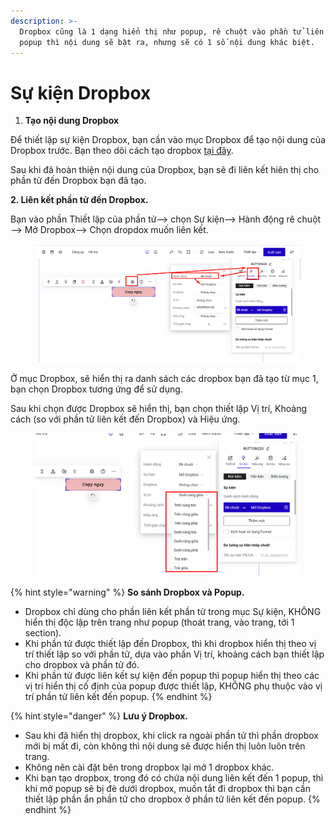 ```yaml
---
description: >-
  Dropbox cũng là 1 dạng hiển thị như popup, rê chuột vào phần tử liên kết đến
  popup thì nội dung sẽ bật ra, nhưng sẽ có 1 số nội dung khác biệt.
---
```


# Sự kiện Dropbox

1. **Tạo nội dung Dropbox**&#x20;

Để thiết lập sự kiện Dropbox, bạn cần vào mục Dropbox để tạo nội dung của Dropbox trước. Bạn theo dõi cách tạo dropbox [tại đây](https://help.ladipage.vn/cac-phan-t-co-ban-tren-landingpage/dropbox).

Sau khi đã hoàn thiện nội dung của Dropbox, bạn sẽ đi liên kết hiên thị cho phần tử đến Dropbox bạn đã tạo.

**2. Liên kết phần tử đến Dropbox.**

Bạn vào phần Thiết lập của phần tử--> chọn Sự kiện--> Hành động rê chuột --> Mở Dropbox--> Chọn dropdox muốn liên kết.

<figure><img src="../../.gitbook/assets/rê chuột.png" alt=""><figcaption></figcaption></figure>

Ở mục Dropbox, sẽ hiển thị ra danh sách các dropbox bạn đã tạo từ mục 1, bạn chọn Dropbox tương ứng để sử dụng.

Sau khi chọn được Dropbox sẽ hiển thị, bạn chọn thiết lập Vị trí, Khoảng cách (so với phần tử liên kết đến Dropbox) và Hiệu ứng.

<figure><img src="../../.gitbook/assets/rê chuột2.png" alt=""><figcaption></figcaption></figure>

{% hint style="warning" %}
**So sánh Dropbox và Popup.**

* Dropbox chỉ dùng cho phần liên kết phần tử trong mục Sự kiện, KHÔNG hiển thị độc lập trên trang như popup (thoát trang, vào trang, tới 1 section).
* Khi phần tử được thiết lập đến Dropbox, thì khi dropbox hiển thị theo vị trí thiết lập so với phần tử, dựa vào phần Vị trí, khoảng cách bạn thiết lập cho dropbox và phần tử đó.
* Khi phần tử được liên kết sự kiện đến popup thì popup hiển thị theo các vị trí hiển thị cố định của popup được thiết lập, KHÔNG phụ thuộc vào vị trí phần tử liên kết đến popup.
{% endhint %}

{% hint style="danger" %}
**Lưu ý Dropbox.**

* Sau khi đã hiển thị dropbox, khi click ra ngoài phần tử thì phần dropbox mới bị mất đi, còn không thì nội dung sẽ được hiển thị  luôn luôn trên trang.&#x20;
* Không nên cài đặt bên trong dropbox lại mở 1 dropbox khác.
* Khi bạn tạo dropbox, trong đó có chứa nội dung liên kết đến 1 popup, thì khi mở popup sẽ bị đè dưới dropbox, muốn tắt đi dropbox thì bạn cần thiết lập phần ẩn phần tử cho dropbox ở phần tử liên kết đến popup.
{% endhint %}

